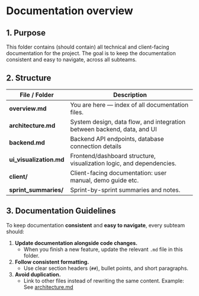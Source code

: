 # Documentation overview

## 1. Purpose
This folder contains (should contain) all technical and client-facing documentation for the project.
The goal is to keep the documentation consistent and easy to navigate, across all subteams.

## 2. Structure

| File / Folder | Description |
|----------------|--------------|
| **overview.md** | You are here — index of all documentation files. |
| **architecture.md** | System design, data flow, and integration between backend, data, and UI |
| **backend.md** | Backend API endpoints, database connection details |
| **ui_visualization.md** | Frontend/dashboard structure, visualization logic, and dependencies. |
| **client/** | Client-facing documentation: user manual, demo guide etc. |
| **sprint_summaries/** | Sprint-by-sprint summaries and notes. |

## 3. Documentation Guidelines  

To keep documentation **consistent** and **easy to navigate**, every subteam should:  

1. **Update documentation alongside code changes.**  
   - When you finish a new feature, update the relevant `.md` file in this folder.  
2. **Follow consistent formatting.**  
   - Use clear section headers (`##`), bullet points, and short paragraphs.   
3. **Avoid duplication.**  
   - Link to other files instead of rewriting the same content. Example:  
     See [architecture.md](architecture.md)  




